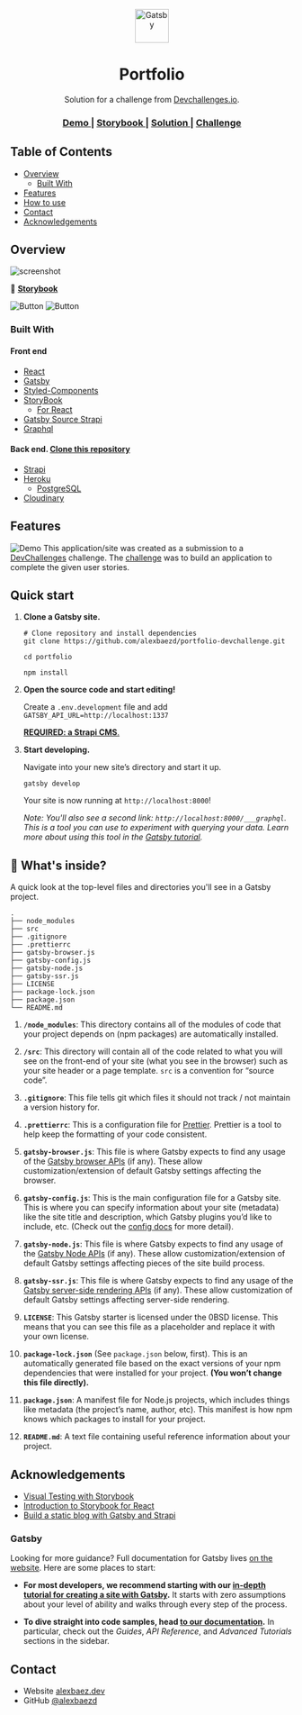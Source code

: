 <p align="center">
  <a href="https://www.gatsbyjs.com">
    <img alt="Gatsby" src="https://www.gatsbyjs.com/Gatsby-Monogram.svg" width="60" />
  </a>
</p>
<h1 align="center">Portfolio</h1>

<div align="center">
   Solution for a challenge from  <a href="http://devchallenges.io" target="_blank">Devchallenges.io</a>.
</div>

<div align="center">
  <h3>
    <a href="https://vercel.com/alexbaez/portfolio-devchallenge">
      Demo
    </a><span> | </span>
    <a href="https://portfolio-devchallenge-storybook.netlify.app/">
      Storybook
    </a>
    <span> | </span>
    <a href="https://github.com/alexbaezd/portfolio-devchallenge">
      Solution
    </a>
    <span> | </span>
    <a href="https://devchallenges.io/challenges/5ZnOYsSXM24JWnCsNFlt">
      Challenge
    </a>
  </h3>
</div>
<!-- TABLE OF CONTENTS -->

## Table of Contents

- [Overview](#overview)
  - [Built With](#built-with)
- [Features](#features)
- [How to use](#quick-start)
- [Contact](#contact)
- [Acknowledgements](#acknowledgements)

<!-- OVERVIEW -->

## Overview

![screenshot](./portfolio-demo.jpg)

👀 [**Storybook**](https://portfolio-devchallenge-storybook.netlify.app/)

![Button](storybook-button.gif)
![Button](storybook-post.gif)

### Built With

#### Front end

- [React](https://reactjs.org/)
- [Gatsby](https://vuejs.org/)
- [Styled-Components](https://styled-components.com/)
- [StoryBook](https://storybook.js.org/)
  - [For React](https://storybook.js.org/docs/react/get-started/introduction)
- [Gatsby Source Strapi](https://www.gatsbyjs.com/plugins/gatsby-source-strapi/)
- [Graphql](https://graphql.org/)

#### Back end. [Clone this repository](https://github.com/alexbaezd/strapi-portfolio-devchallenge)

- [Strapi](https://strapi.io/)
- [Heroku](https://www.heroku.com/)
  - [PostgreSQL](https://www.postgresql.org/)
- [Cloudinary](https://cloudinary.com/)

## Features

![Demo](demo.gif)
This application/site was created as a submission to a [DevChallenges](https://devchallenges.io/challenges) challenge. The [challenge](https://devchallenges.io/challenges/5ZnOYsSXM24JWnCsNFlt) was to build an application to complete the given user stories.

## Quick start

1.  **Clone a Gatsby site.**

    ```shell
    # Clone repository and install dependencies
    git clone https://github.com/alexbaezd/portfolio-devchallenge.git

    cd portfolio

    npm install
    ```

1.  **Open the source code and start editing!**

    Create a `.env.development` file and add `GATSBY_API_URL=http://localhost:1337`

    [**REQUIRED: a Strapi CMS**.](https://github.com/alexbaezd/strapi-portfolio-devchallenge)

1.  **Start developing.**

    Navigate into your new site’s directory and start it up.

    ```shell
    gatsby develop
    ```

    Your site is now running at `http://localhost:8000`!

    _Note: You'll also see a second link: _`http://localhost:8000/___graphql`_. This is a tool you can use to experiment with querying your data. Learn more about using this tool in the [Gatsby tutorial](https://www.gatsbyjs.com/tutorial/part-five/#introducing-graphiql)._

## 🧐 What's inside?

A quick look at the top-level files and directories you'll see in a Gatsby project.

    .
    ├── node_modules
    ├── src
    ├── .gitignore
    ├── .prettierrc
    ├── gatsby-browser.js
    ├── gatsby-config.js
    ├── gatsby-node.js
    ├── gatsby-ssr.js
    ├── LICENSE
    ├── package-lock.json
    ├── package.json
    └── README.md

1.  **`/node_modules`**: This directory contains all of the modules of code that your project depends on (npm packages) are automatically installed.

2.  **`/src`**: This directory will contain all of the code related to what you will see on the front-end of your site (what you see in the browser) such as your site header or a page template. `src` is a convention for “source code”.

3.  **`.gitignore`**: This file tells git which files it should not track / not maintain a version history for.

4.  **`.prettierrc`**: This is a configuration file for [Prettier](https://prettier.io/). Prettier is a tool to help keep the formatting of your code consistent.

5.  **`gatsby-browser.js`**: This file is where Gatsby expects to find any usage of the [Gatsby browser APIs](https://www.gatsbyjs.com/docs/browser-apis/) (if any). These allow customization/extension of default Gatsby settings affecting the browser.

6.  **`gatsby-config.js`**: This is the main configuration file for a Gatsby site. This is where you can specify information about your site (metadata) like the site title and description, which Gatsby plugins you’d like to include, etc. (Check out the [config docs](https://www.gatsbyjs.com/docs/gatsby-config/) for more detail).

7.  **`gatsby-node.js`**: This file is where Gatsby expects to find any usage of the [Gatsby Node APIs](https://www.gatsbyjs.com/docs/node-apis/) (if any). These allow customization/extension of default Gatsby settings affecting pieces of the site build process.

8.  **`gatsby-ssr.js`**: This file is where Gatsby expects to find any usage of the [Gatsby server-side rendering APIs](https://www.gatsbyjs.com/docs/ssr-apis/) (if any). These allow customization of default Gatsby settings affecting server-side rendering.

9.  **`LICENSE`**: This Gatsby starter is licensed under the 0BSD license. This means that you can see this file as a placeholder and replace it with your own license.

10. **`package-lock.json`** (See `package.json` below, first). This is an automatically generated file based on the exact versions of your npm dependencies that were installed for your project. **(You won’t change this file directly).**

11. **`package.json`**: A manifest file for Node.js projects, which includes things like metadata (the project’s name, author, etc). This manifest is how npm knows which packages to install for your project.

12. **`README.md`**: A text file containing useful reference information about your project.

## Acknowledgements

- [Visual Testing with Storybook](https://www.gatsbyjs.com/docs/how-to/testing/visual-testing-with-storybook/)
- [Introduction to Storybook for React](https://storybook.js.org/docs/react/get-started/introduction/)
- [Build a static blog with Gatsby and Strapi](https://strapi.io/blog/build-a-static-blog-with-gatsby-and-strapi)

### Gatsby

Looking for more guidance? Full documentation for Gatsby lives [on the website](https://www.gatsbyjs.com/). Here are some places to start:

- **For most developers, we recommend starting with our [in-depth tutorial for creating a site with Gatsby](https://www.gatsbyjs.com/tutorial/).** It starts with zero assumptions about your level of ability and walks through every step of the process.

- **To dive straight into code samples, head [to our documentation](https://www.gatsbyjs.com/docs/).** In particular, check out the _Guides_, _API Reference_, and _Advanced Tutorials_ sections in the sidebar.

## Contact

- Website [alexbaez.dev](https://alexbaez.dev)
- GitHub [@alexbaezd](https://github.com/alexbaezd)
